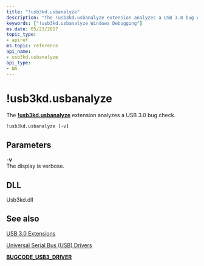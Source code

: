 ```yaml
---
title: "!usb3kd.usbanalyze"
description: "The !usb3kd.usbanalyze extension analyzes a USB 3.0 bug check."
keywords: ["!usb3kd.usbanalyze Windows Debugging"]
ms.date: 05/23/2017
topic_type:
- apiref
ms.topic: reference
api_name:
- usb3kd.usbanalyze
api_type:
- NA
---
```


# !usb3kd.usbanalyze

The [**!usb3kd.usbanalyze**](-usb3kd-device-info.md) extension analyzes a USB 3.0 bug check.

```dbgcmd
!usb3kd.usbanalyze [-v]
```

## Parameters

<span id="_______-v______"></span><span id="_______-V______"></span> **-v**   
The display is verbose.

## DLL

Usb3kd.dll

## See also

[USB 3.0 Extensions](usb-3-extensions.md)

[Universal Serial Bus (USB) Drivers](../usbcon/index.md)

[**BUGCODE\_USB3\_DRIVER**](../debugger/bug-check-0x144--bugcode-usb3-driver.md)
